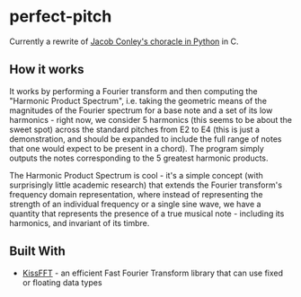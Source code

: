 # perfect-pitch
Currently a rewrite of [Jacob Conley's choracle in Python](https://github.com/jacobconley/choracle) in C.

## How it works
It works by performing a Fourier transform and then computing the "Harmonic Product Spectrum", i.e. taking the geometric means of the magnitudes of the Fourier spectrum for a base note and a set of its low harmonics - right now, we consider 5 harmonics (this seems to be about the sweet spot) across the standard pitches from E2 to E4 (this is just a demonstration, and should be expanded to include the full range of notes that one would expect to be present in a chord). The program simply outputs the notes corresponding to the 5 greatest harmonic products.

The Harmonic Product Spectrum is cool - it's a simple concept (with surprisingly little academic research) that extends the Fourier transform's frequency domain representation, where instead of representing the strength of an individual frequency or a single sine wave, we have a quantity that represents the presence of a true musical note - including its harmonics, and invariant of its timbre.

## Built With
* [KissFFT](https://sourceforge.net/projects/kissfft/) - an efficient Fast Fourier Transform library that can use fixed or floating data types
